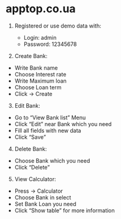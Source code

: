 # apptop.co.ua
1.	Registered or use demo data with:
    * Login: admin 
    * Password: 12345678
 
2.	Create Bank:
   * Write Bank name
   * Choose Interest rate
   * Write Maximum loan
   * Choose Loan term
   * Click -> Create

3.	Edit Bank:
   * Go to “View Bank list” Menu
   * Click “Edit” near Bank which you need
   * Fill all fields with new data
   * Click “Save”

4.	Delete Bank:
   * Choose Bank which you need
   * Click “Delete”

5.	View Calculator:
   * Press -> Calculator
   * Сhoose Bank in select
   * Set Bank Loan you need
   * Click “Show table” for more information

